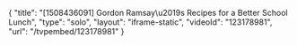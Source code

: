 {
    "title": "[1508436091] Gordon Ramsay\u2019s Recipes for a Better School Lunch",
    "type": "solo",
    "layout": "iframe-static",
    "videoId": "123178981",
    "url": "\/tvpembed\/123178981"
}
